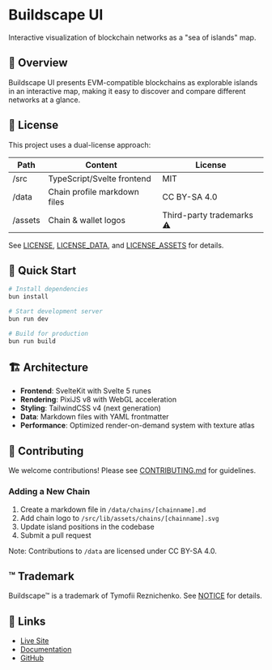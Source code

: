 # Buildscape UI

Interactive visualization of blockchain networks as a "sea of islands" map.

## 🌊 Overview

Buildscape UI presents EVM-compatible blockchains as explorable islands in an interactive map, making it easy to discover and compare different networks at a glance.

## 📜 License

This project uses a dual-license approach:

| Path      | Content                         | License                    |
|-----------|---------------------------------|----------------------------|
| /src      | TypeScript/Svelte frontend      | MIT                        |
| /data     | Chain profile markdown files    | CC BY-SA 4.0               |
| /assets   | Chain & wallet logos            | Third-party trademarks ⚠️   |

See [LICENSE](LICENSE), [LICENSE_DATA](LICENSE_DATA), and [LICENSE_ASSETS](LICENSE_ASSETS) for details.

## 🚀 Quick Start

```bash
# Install dependencies
bun install

# Start development server
bun run dev

# Build for production
bun run build
```

## 🏗️ Architecture

- **Frontend**: SvelteKit with Svelte 5 runes
- **Rendering**: PixiJS v8 with WebGL acceleration
- **Styling**: TailwindCSS v4 (next generation)
- **Data**: Markdown files with YAML frontmatter
- **Performance**: Optimized render-on-demand system with texture atlas

## 🤝 Contributing

We welcome contributions! Please see [CONTRIBUTING.md](CONTRIBUTING.md) for guidelines.

### Adding a New Chain

1. Create a markdown file in `/data/chains/[chainname].md`
2. Add chain logo to `/src/lib/assets/chains/[chainname].svg`
3. Update island positions in the codebase
4. Submit a pull request

Note: Contributions to `/data` are licensed under CC BY-SA 4.0.

## ™️ Trademark

Buildscape™ is a trademark of Tymofii Reznichenko. See [NOTICE](NOTICE) for details.

## 🔗 Links

- [Live Site](https://buildscape.org)
- [Documentation](https://docs.buildscape.org)
- [GitHub](https://github.com/buildscape/buildscape-ui)